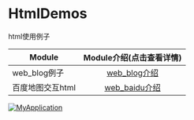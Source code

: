 # HtmlDemos
html使用例子

| Module     | Module介绍(点击查看详情)    |
| --------   |          :----:           |
| web_blog例子     |   <a href="https://github.com/yueyue10/HtmlDemos/tree/master/web_blog" >web_blog介绍</a>|
| 百度地图交互html  |   <a href="https://github.com/yueyue10/HtmlDemos/tree/master/demo1" >web_baidu介绍</a>|

[![MyApplication](https://starchart.cc/yueyue10/HtmlDemos.svg)](https://starchart.cc/yueyue10/HtmlDemos)     

